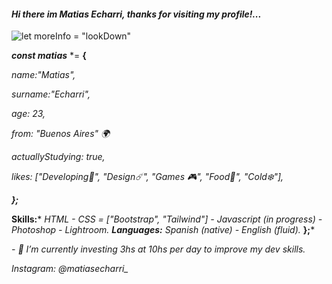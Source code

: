 
#### *Hi there im Matias Echarri, thanks for visiting my profile!...*
![*let moreInfo = "lookDown"*](https://i.pinimg.com/originals/22/26/a5/2226a53e0be2f56c78982ae08f493f3c.jpg)

***const matias*** *= **{**


*name:"Matias",*

*surname:"Echarri",*

*age: 23,*

*from: "Buenos Aires" 🌍​*

*actuallyStudying: true,*

*likes: ["Developing🌊​", "Design☄️", "Games 🎮", "Food🍜", "Cold❄️"],*

***};***






**Skills:*** *HTML - CSS = ["Bootstrap", "Tailwind"] - Javascript  (in progress) - Photoshop - Lightroom.*
***Languages:*** *Spanish (native) - English (fluid).*
**};***

*- 🔭 I’m currently investing 3hs at 10hs per day to improve my dev skills.* 

*Instagram: @matiasecharri_*










